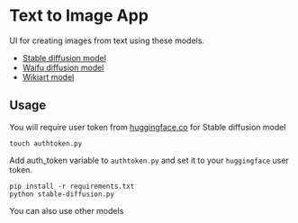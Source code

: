 # Text to Image App

UI for creating images from text using these models.

* [Stable diffusion model](https://huggingface.co/CompVis/stable-diffusion-v1-4)
* [Waifu diffusion model](https://huggingface.co/hakurei/waifu-diffusion)
* [Wikiart model](https://huggingface.co/valhalla/sd-wikiart-v2)

## Usage

You will require user token from [huggingface.co](https://huggingface.co/settings/tokens) for Stable diffusion model

```
touch authtoken.py
```

Add  auth_token variable to `authtoken.py` and set it to your `huggingface` user token.

```
pip install -r requirements.txt 
python stable-diffusion.py 
```

You can also use other models 